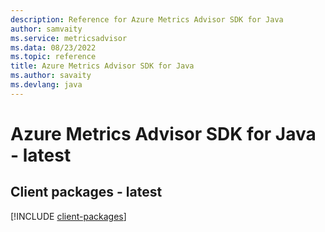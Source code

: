 ```yaml
---
description: Reference for Azure Metrics Advisor SDK for Java
author: samvaity
ms.service: metricsadvisor
ms.data: 08/23/2022
ms.topic: reference
title: Azure Metrics Advisor SDK for Java
ms.author: savaity
ms.devlang: java
---
```

# Azure Metrics Advisor SDK for Java - latest

## Client packages - latest
[!INCLUDE [client-packages](metrics-advisor-client-index.md)]